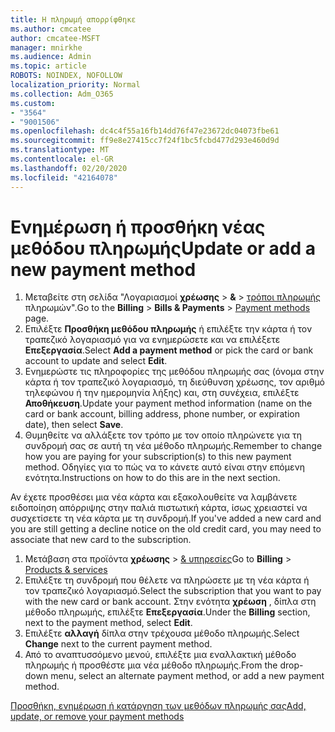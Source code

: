 ```yaml
---
title: Η πληρωμή απορρίφθηκε
ms.author: cmcatee
author: cmcatee-MSFT
manager: mnirkhe
ms.audience: Admin
ms.topic: article
ROBOTS: NOINDEX, NOFOLLOW
localization_priority: Normal
ms.collection: Adm_O365
ms.custom:
- "3564"
- "9001506"
ms.openlocfilehash: dc4c4f55a16fb14dd76f47e23672dc04073fbe61
ms.sourcegitcommit: ff9e8e27415cc7f24f1bc5fcbd477d293e460d9d
ms.translationtype: MT
ms.contentlocale: el-GR
ms.lasthandoff: 02/20/2020
ms.locfileid: "42164078"
---
```

# <a name="update-or-add-a-new-payment-method"></a><span data-ttu-id="4ff98-102">Ενημέρωση ή προσθήκη νέας μεθόδου πληρωμής</span><span class="sxs-lookup"><span data-stu-id="4ff98-102">Update or add a new payment method</span></span>

1. <span data-ttu-id="4ff98-103">Μεταβείτε στη σελίδα "Λογαριασμοί **χρέωσης** > **&** > <a href="https://go.microsoft.com/fwlink/p/?linkid=2018806" target="_blank">τρόποι πληρωμής</a> πληρωμών".</span><span class="sxs-lookup"><span data-stu-id="4ff98-103">Go to the **Billing** > **Bills & Payments** > <a href="https://go.microsoft.com/fwlink/p/?linkid=2018806" target="_blank">Payment methods</a> page.</span></span>
2. <span data-ttu-id="4ff98-104">Επιλέξτε **Προσθήκη μεθόδου πληρωμής** ή επιλέξτε την κάρτα ή τον τραπεζικό λογαριασμό για να ενημερώσετε και να επιλέξετε **Επεξεργασία**.</span><span class="sxs-lookup"><span data-stu-id="4ff98-104">Select **Add a payment method** or pick the card or bank account to update and select **Edit**.</span></span>
3. <span data-ttu-id="4ff98-105">Ενημερώστε τις πληροφορίες της μεθόδου πληρωμής σας (όνομα στην κάρτα ή τον τραπεζικό λογαριασμό, τη διεύθυνση χρέωσης, τον αριθμό τηλεφώνου ή την ημερομηνία λήξης) και, στη συνέχεια, επιλέξτε **Αποθήκευση**.</span><span class="sxs-lookup"><span data-stu-id="4ff98-105">Update your payment method information (name on the card or bank account, billing address, phone number, or expiration date), then select **Save**.</span></span>
4. <span data-ttu-id="4ff98-106">Θυμηθείτε να αλλάξετε τον τρόπο με τον οποίο πληρώνετε για τη συνδρομή σας σε αυτή τη νέα μέθοδο πληρωμής.</span><span class="sxs-lookup"><span data-stu-id="4ff98-106">Remember to change how you are paying for your subscription(s) to this new payment method.</span></span> <span data-ttu-id="4ff98-107">Οδηγίες για το πώς να το κάνετε αυτό είναι στην επόμενη ενότητα.</span><span class="sxs-lookup"><span data-stu-id="4ff98-107">Instructions on how to do this are in the next section.</span></span>

<span data-ttu-id="4ff98-108">Αν έχετε προσθέσει μια νέα κάρτα και εξακολουθείτε να λαμβάνετε ειδοποίηση απόρριψης στην παλιά πιστωτική κάρτα, ίσως χρειαστεί να συσχετίσετε τη νέα κάρτα με τη συνδρομή.</span><span class="sxs-lookup"><span data-stu-id="4ff98-108">If you've added a new card and you are still getting a decline notice on the old credit card, you may need to associate that new card to the subscription.</span></span>

1. <span data-ttu-id="4ff98-109">Μετάβαση στα προϊόντα **χρέωσης** > <a href="https://go.microsoft.com/fwlink/p/?linkid=842054" target="_blank">& υπηρεσίες</a></span><span class="sxs-lookup"><span data-stu-id="4ff98-109">Go to **Billing** > <a href="https://go.microsoft.com/fwlink/p/?linkid=842054" target="_blank">Products & services</a></span></span>
2. <span data-ttu-id="4ff98-110">Επιλέξτε τη συνδρομή που θέλετε να πληρώσετε με τη νέα κάρτα ή τον τραπεζικό λογαριασμό.</span><span class="sxs-lookup"><span data-stu-id="4ff98-110">Select the subscription that you want to pay with the new card or bank account.</span></span> <span data-ttu-id="4ff98-111">Στην ενότητα **χρέωση** , δίπλα στη μέθοδο πληρωμής, επιλέξτε **Επεξεργασία**.</span><span class="sxs-lookup"><span data-stu-id="4ff98-111">Under the **Billing** section, next to the payment method, select **Edit**.</span></span>
3. <span data-ttu-id="4ff98-112">Επιλέξτε **αλλαγή** δίπλα στην τρέχουσα μέθοδο πληρωμής.</span><span class="sxs-lookup"><span data-stu-id="4ff98-112">Select **Change** next to the current payment method.</span></span>
4. <span data-ttu-id="4ff98-113">Από το αναπτυσσόμενο μενού, επιλέξτε μια εναλλακτική μέθοδο πληρωμής ή προσθέστε μια νέα μέθοδο πληρωμής.</span><span class="sxs-lookup"><span data-stu-id="4ff98-113">From the drop-down menu, select an alternate payment method, or add a new payment method.</span></span>

[<span data-ttu-id="4ff98-114">Προσθήκη, ενημέρωση ή κατάργηση των μεθόδων πληρωμής σας</span><span class="sxs-lookup"><span data-stu-id="4ff98-114">Add, update, or remove your payment methods</span></span>](https://go.microsoft.com/fwlink/?linkid=2118133)
